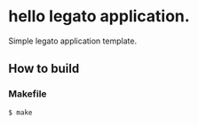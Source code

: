 # hello legato application.

Simple legato application template.

## How to build

### Makefile

```
$ make
```
